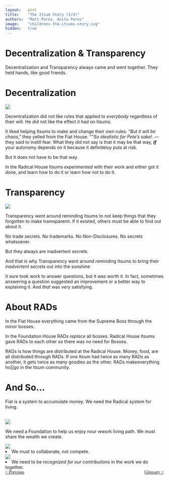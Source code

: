 ```yaml
---
layout:   post
title:    "The Itsum Story (3/4)"
authors:  "Matt Perez, Anita Perez"
image:    "childrens-the-itsums-story.svg"
hidden:   true
---
```


<div style='display:none; '>
 <p>The Itsum Story</p>
</div>

<h1>Decentralization & Transparency</h1>
 <p>Decentralization and Transparency always came and went together. They held hands, like good friends.</p>

<h1>Decentralization</h1>
 <div>
  <img src="/assets/img/pic-childrens-the-itsums-story-06.svg"  size="70%">
 </div>
 <p>Decentralization did not like rules that applied to <em>everybody</em> regardless of their will. He did not like the effect it had on Itsums.</p>
 <p>It liked helping Itsums to make and change their own rules. &ldquo;<em>But it will be chaos</em>,&rdquo; they yelled from the Fiat House. &ldquo;<em>&ldquo;So idealistic for Pete&rsquo;s sake!</em>. &mdash;they said to instill fear. What they did not say is that it may be that way, <strong><em>if</em></strong> your autonomy depends on it because it definiteluy puts at risk.</p>
 <p>But it does not have to be that way.</p>
 <p>In the Radical House Itsums <em>experimented</em> with their work and either got it done, and learn how to do it or learn how not to do it.</p>

<h1>Transparency</h1>
  <div>
   <img src="/assets/img/pic-childrens-the-itsums-story-07.svg"  size="70">
  </div>
 <p>Transparency went around reminding Itsums to not keep things that they forgotten to make tramsparemt. If it existed, others must be able to find out about it.</p>
 <p>No trade secrets. No trademarks. No Non-Disclosures. No secrets whatsoever.</p>
 <p>But they always are inadvertent secrets.</p>
 <p>And that is why Transparency went around reminding Itsums to bring their <em>inadvertent secrets</em> out into the sunshine</p>
 <p>It sure took work to answer questions, but it was worth it. In fact, sometimes answering a question suggested an improvement or a better way to explaining it. And <EM>that</EM> was very satisfying.</p>

<h1>About RADs</h1>
 <p>In the Fiat House everything came from the Supreme Boss through the minor bosses.</p>
 <p>In the Foundation House RADs <EM>replace</EM> all bosses. Radical House Itsums gave RADs to each other so there was no need for Bosses.</p>
 <p>RADs is how things are distributed at the Radical House. Money, food, are all distributed through RADs. If one Itsum had twice as many RADs as another, it gets twice as many goodies as the other. RADs makeeverything ho]]go in the Itsum community.</p>

<h1>And So&hellip;</h1>
 <p>Fiat is a system to accumulate money. We need the Radical system for living.</p>
 <br />
 <div class="_illustration">
  <div>
   <img src="/assets/img/pic-childrens-the-itsums-story-07.svg"  size="70">
  </div>
   <p>We need a Foundation to help us enjoy nour wwork living path. We must share the wealth we create.</p>
  <div>
   <img src="/assets/img/pic-childrens-the-itsums-story-08.svg"  size="70">
  </div>
  <li>We must to collaborate, not compete.</li>
  <div>
   <img src="/assets/img/pic-hildrens-the-itsums-story-10.sgv"  size="70">
  </div>
  <li>We need to be <em>recognized for our contributions</em> in the work we do together.</li>
 </ul>

<div style="margin-bottom:1in; font-family: American Typewriter, serif; ">
 <span style="float:left;" >
  <a href="https://radicalcompanies.com/2024/09/01/the-itsums-story-02">&lt; Previous</a></span>
 <span style="float:right; ">
  <a href="https://radicalcompanies.com/2024/09/01/the-itsums-story-04.glossary">Glossary &gt;</a></span>
</div>